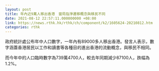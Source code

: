 ```yaml
---
layout: post
title: 年內近9萬人移出香港　當局指淨遷移概念與移民不同
date: 2021-08-12 22:57:11.000000000 +08:00
link: https://news.rthk.hk/rthk/ch/component/k2/1605624-20210812.htm
categories: rthk
---
```


政府統計處公布年中人口數字，一年內有89000多人移出香港。發言人表示，數字涵蓋香港居民以工作和讀書等各種目的進出香港的流動概念，與移民不相同。

而今年中的人口臨時數字為739萬4700人，較去年同期減少87100人，跌幅為1.2%。
